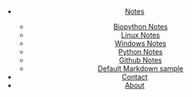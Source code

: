 

<body>
  <main> 
    <header>
<nav class="menu">
<ul>
<li><a href="#">Notes</a></li>
  <ul>
    <li><a href="/pages/notes_biopython">Biopython Notes</a></li>
    <li><a href="/pages/notes_linux">Linux Notes</a></li>
    <li><a href="/pages/notes_windows">Windows Notes</a></li>
    <li><a href="/pages/notes_python">Python Notes</a></li>
    <li><a href="/pages/notes-github">Github Notes</a></li>
    <li><a href="/pages/Default-Markdown">Default Markdown sample</a></li>
  </ul>

<li><a href="#">Contact</a></li>
<li><a href="#">About</a></li>
</ul>
</nav>
    </header>
  </main>

</body>

<!---
[Windows Notes](https://svalqui.github.io/pages/notes_windows)
-->
